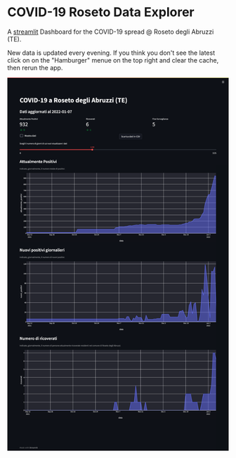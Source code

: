 # COVID-19 Roseto Data Explorer
A [streamlit](https://streamlit.io) Dashboard for the COVID-19 spread @ Roseto degli Abruzzi (TE).

New data is updated every evening. If you think you don't see the latest click on on the "Hamburger" menue on the top right and clear the cache, then rerun the app. 

![COVID-19 Roseto Data Explorer](/assets/screenshot.png?raw=true)
